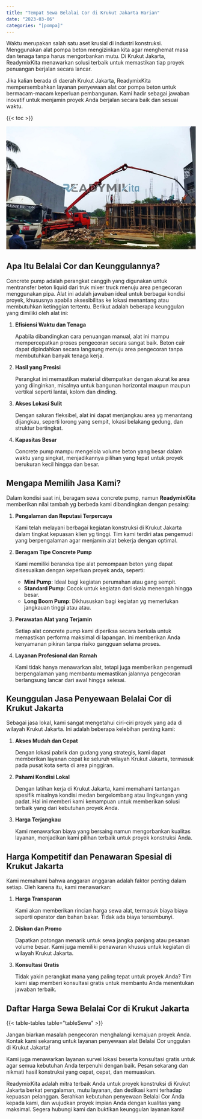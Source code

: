 ```yaml
---
title: "Tempat Sewa Belalai Cor di Krukut Jakarta Harian"
date: "2023-03-06"
categories: "[pompa]"
---
```


Waktu merupakan salah satu aset krusial di industri konstruksi. Menggunakan alat pompa beton mengizinkan kita agar menghemat masa dan tenaga tanpa harus mengorbankan mutu. Di Krukut Jakarta, ReadymixKita menawarkan solusi terbaik untuk memastikan tiap proyek penuangan berjalan secara lancar.

Jika kalian berada di daerah Krukut Jakarta, ReadymixKita mempersembahkan layanan penyewaan alat cor pompa beton untuk bermacam-macam keperluan pembangunan. Kami hadir sebagai jawaban inovatif untuk menjamin proyek Anda berjalan secara baik dan sesuai waktu.

{{< toc >}}

![Tempat Sewa Belalai Cor di Krukut Jakarta Harian](/images/pompa/sewa-pompa-16.jpg)

## Apa Itu Belalai Cor dan Keunggulannya?

Concrete pump adalah perangkat canggih yang digunakan untuk mentransfer beton liquid dari truk mixer truck menuju area pengecoran menggunakan pipa. Alat ini adalah jawaban ideal untuk berbagai kondisi proyek, khususnya apabila aksesibilitas ke lokasi menantang atau membutuhkan ketinggian tertentu. Berikut adalah beberapa keunggulan yang dimiliki oleh alat ini:

1. **Efisiensi Waktu dan Tenaga**

   Apabila dibandingkan cara penuangan manual, alat ini mampu mempercepatkan proses pengecoran secara sangat baik. Beton cair dapat dipindahkan secara langsung menuju area pengecoran tanpa membutuhkan banyak tenaga kerja.

2. **Hasil yang Presisi**

   Perangkat ini memastikan material ditempatkan dengan akurat ke area yang diinginkan, misalnya untuk bangunan horizontal maupun maupun vertikal seperti lantai, kolom dan dinding.

3. **Akses Lokasi Sulit**

   Dengan saluran fleksibel, alat ini dapat menjangkau area yg menantang dijangkau, seperti lorong yang sempit, lokasi belakang gedung, dan struktur bertingkat.

4. **Kapasitas Besar**

   Concrete pump mampu mengelola volume beton yang besar dalam waktu yang singkat, menjadikannya pilihan yang tepat untuk proyek berukuran kecil hingga dan besar.

## Mengapa Memilih Jasa Kami?

Dalam kondisi saat ini, beragam sewa concrete pump, namun **ReadymixKita** memberikan nilai tambah yg berbeda kami dibandingkan dengan pesaing:

1. **Pengalaman dan Reputasi Terpercaya**

   Kami telah melayani berbagai kegiatan konstruksi di Krukut Jakarta dalam tingkat kepuasan klien yg tinggi. Tim kami terdiri atas pengemudi yang berpengalaman agar menjamin alat bekerja dengan optimal.

2. **Beragam Tipe Concrete Pump**

   Kami memiliki beraneka tipe alat pemompaan beton yang dapat disesuaikan dengan keperluan proyek anda, seperti:
   - **Mini Pump**: Ideal bagi kegiatan perumahan atau gang sempit.
   - **Standard Pump**: Cocok untuk kegiatan dari skala menengah hingga besar.
   - **Long Boom Pump**: Dikhususkan bagi kegiatan yg memerlukan jangkauan tinggi atau atau.

3. **Perawatan Alat yang Terjamin**

   Setiap alat concrete pump kami diperiksa secara berkala untuk memastikan performa maksimal di lapangan. Ini memberikan Anda kenyamanan pikiran tanpa risiko gangguan selama proses.

4. **Layanan Profesional dan Ramah**

   Kami tidak hanya menawarkan alat, tetapi juga memberikan pengemudi berpengalaman yang membantu memastikan jalannya pengecoran berlangsung lancar dari awal hingga selesai.

## Keunggulan Jasa Penyewaan Belalai Cor di Krukut Jakarta

Sebagai jasa lokal, kami sangat mengetahui ciri-ciri proyek yang ada di wilayah Krukut Jakarta. Ini adalah beberapa kelebihan penting kami:

1. **Akses Mudah dan Cepat**

   Dengan lokasi pabrik dan gudang yang strategis, kami dapat memberikan layanan cepat ke seluruh wilayah Krukut Jakarta, termasuk pada pusat kota serta di area pinggiran.

2. **Pahami Kondisi Lokal**

   Dengan latihan kerja di Krukut Jakarta, kami memahami tantangan spesifik misalnya kondisi medan bergelombang atau lingkungan yang padat. Hal ini memberi kami kemampuan untuk memberikan solusi terbaik yang dari kebutuhan proyek Anda.

3. **Harga Terjangkau**

   Kami menawarkan biaya yang bersaing namun mengorbankan kualitas layanan, menjadikan kami pilihan terbaik untuk proyek konstruksi Anda.

## Harga Kompetitif dan Penawaran Spesial di Krukut Jakarta

Kami memahami bahwa anggaran anggaran adalah faktor penting dalam setiap. Oleh karena itu, kami menawarkan:

1. **Harga Transparan**

   Kami akan memberikan rincian harga sewa alat, termasuk biaya biaya seperti operator dan bahan bakar. Tidak ada biaya tersembunyi.

2. **Diskon dan Promo**

   Dapatkan potongan menarik untuk sewa jangka panjang atau pesanan volume besar. Kami juga memiliki penawaran khusus untuk kegiatan di wilayah Krukut Jakarta.

3. **Konsultasi Gratis**

   Tidak yakin perangkat mana yang paling tepat untuk proyek Anda? Tim kami siap memberi konsultasi gratis untuk membantu Anda menentukan jawaban terbaik.

## Daftar Harga Sewa Belalai Cor di Krukut Jakarta

{{< table-tables table="tableSewa" >}}

Jangan biarkan masalah pengecoran menghalangi kemajuan proyek Anda. Kontak kami sekarang untuk layanan penyewaan alat Belalai Cor unggulan di Krukut Jakarta!

Kami juga menawarkan layanan survei lokasi beserta konsultasi gratis untuk agar semua kebutuhan Anda terpenuhi dengan baik. Pesan sekarang dan nikmati hasil konstruksi yang cepat, cepat, dan memuaskan.

ReadymixKita adalah mitra terbaik Anda untuk proyek konstruksi di Krukut Jakarta berkat pengalaman, mutu layanan, dan dedikasi kami terhadap kepuasan pelanggan. Serahkan kebutuhan penyewaan Belalai Cor Anda kepada kami, dan wujudkan proyek impian Anda dengan kualitas yang maksimal. Segera hubungi kami dan buktikan keunggulan layanan kami!